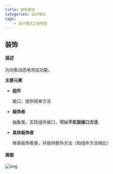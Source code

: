 ```yaml
---
title: 装饰模式
categories: 设计模式
tags:
	- 设计模式之结构型
---
```


## 装饰

#### 描述

为对象动态地添加功能。

**主要元素**

- **组件**

  接口，提供简单方法

- **装饰者**

  抽象类，实现组件接口，**可以不实现接口方法**

- **具体装饰者**

  继承装饰者类，并提供额外方法（和组件方法相比）

#### 类图

![img](https://gitee.com/aurora1004/pictures/raw/master/6b833bc2-517a-4270-8a5e-0a5f6df8cd96.png)